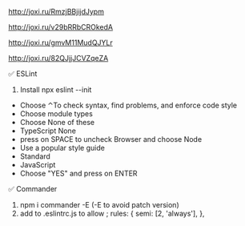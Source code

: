 http://joxi.ru/RmzjBBjijdJypm

http://joxi.ru/v29bRRbCROkedA

http://joxi.ru/gmvM11MudQJYLr

http://joxi.ru/82QJjjJCVZqeZA


✅ ESLint

1. Install npx eslint --init 
- Choose ⌃To check syntax, find problems, and enforce code style 
- Choose module types 
- Choose None of these 
- TypeScript None 
- press on SPACE to uncheck Browser and choose Node 
- Use a popular style guide 
- Standard 
- JavaScript 
- Choose "YES" and press on ENTER

✅ Commander

1. npm i commander -E (-E to avoid patch version)
2. add to .eslintrc.js to allow ; 
   rules: { 
      semi: [2, 'always'], 
      },
